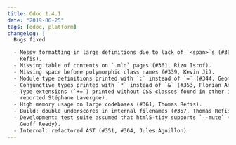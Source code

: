 ```yaml
---
title: Odoc 1.4.1
date: "2019-06-25"
tags: [odoc, platform]
changelog: |
  Bugs fixed

  - Messy formatting in large definitions due to lack of `<span>`s (#360, Thomas
    Refis).
  - Missing table of contents on `.mld` pages (#361, Rizo Isrof).
  - Missing space before polymorphic class names (#339, Kevin Ji).
  - Module type definitions printed with `:` instead of `=` (#344, Geoff Reedy).
  - Conjunctive types printed with `*` instead of `&` (#353, Florian Angeletti).
  - Type extensions (`+=`) printed without CSS classes found in other items (#348,
    reported Stéphane Lavergne).
  - High memory usage on large codebases (#361, Thomas Refis).
  - Build: double underscores in internal filenames (#357, Thomas Refis).
  - Development: test suite assumed that html5-tidy supports `--mute` (#345,
    Geoff Reedy).
  - Internal: refactored AST (#351, #364, Jules Aguillon).
---
```


